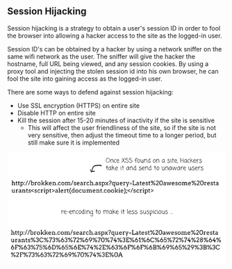 ## Session Hijacking

Session hijacking is a strategy to obtain a user's session ID in order to fool the browser into allowing a hacker access to the site as the logged-in user.

Session ID's can be obtained by a hacker by using a network sniffer on the same wifi network as the user. The sniffer will give the hacker the hostname, full URL being viewed, and any session cookies. By using a proxy tool and injecting the stolen session id into his own browser, he can fool the site into gaining access as the logged-in user.

There are some ways to defend against session hijacking:
  * Use SSL encryption (HTTPS) on entire site
  * Disable HTTP on entire site
  * Kill the session after 15-20 minutes of inactivity if the site is sensitive
    * This will affect the user friendliness of the site, so if the site is not very sensitive, then adjust the timeout time to a longer period, but still make sure it is implemented
    
![Encoded malicious code](https://github.com/zeckdude/code-references/blob/master/img/security/xss-reflected-encoded.png)

